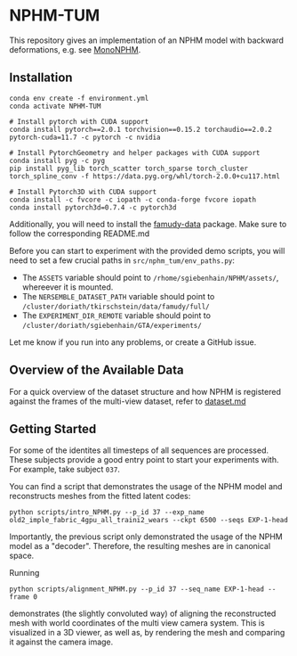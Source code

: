# NPHM-TUM

This repository gives an implementation of an NPHM model with backward deformations, e.g. see [MonoNPHM](https://simongiebenhain.github.io/MonoNPHM/).


## Installation

```
conda env create -f environment.yml   
conda activate NPHM-TUM

# Install pytorch with CUDA support
conda install pytorch==2.0.1 torchvision==0.15.2 torchaudio==2.0.2 pytorch-cuda=11.7 -c pytorch -c nvidia

# Install PytorchGeometry and helper packages with CUDA support
conda install pyg -c pyg
pip install pyg_lib torch_scatter torch_sparse torch_cluster torch_spline_conv -f https://data.pyg.org/whl/torch-2.0.0+cu117.html

# Install Pytorch3D with CUDA support
conda install -c fvcore -c iopath -c conda-forge fvcore iopath
conda install pytorch3d=0.7.4 -c pytorch3d
```

Additionally, you will need to install the [famudy-data](https://github.com/tobias-kirschstein/famudy-data) package.
Make sure to follow the corresponding README.md

Before you can start to experiment with the provided demo scripts, you will need to set a few crucial paths in `src/nphm_tum/env_paths.py`:
- The `ASSETS` variable should point to `/rhome/sgiebenhain/NPHM/assets/`, whereever it is mounted.
- The `NERSEMBLE_DATASET_PATH` variable should point to `/cluster/doriath/tkirschstein/data/famudy/full/`
- The `EXPERIMENT_DIR_REMOTE` variable should point to `/cluster/doriath/sgiebenhain/GTA/experiments/`

Let me know if you run into any problems, or create a GitHub issue.

## Overview of the Available Data

For a quick overview of the dataset structure and how NPHM is registered against the frames of the multi-view dataset, refer to [dataset.md](https://github.com/SimonGiebenhain/NPHM-TUM/blob/58ea9db3c47e95ea53cd2ac530ac13363f3cc316/dataset.md)

## Getting Started

For some of the identites all timesteps of all sequences are processed. 
These subjects provide a good entry point to start your experiments with.
For example, take subject `037`.

You can find a script that demonstrates the usage of the NPHM model 
and reconstructs meshes from the fitted latent codes:

```
python scripts/intro_NPHM.py --p_id 37 --exp_name old2_imple_fabric_4gpu_all_traini2_wears --ckpt 6500 --seqs EXP-1-head
```

Importantly, the previous script only demonstrated the usage of the NPHM model as a "decoder".
Therefore, the resulting meshes are in canonical space.

Running

```
python scripts/alignment_NPHM.py --p_id 37 --seq_name EXP-1-head --frame 0
```
 demonstrates (the slightly convoluted way) of aligning the reconstructed mesh with world coordinates of the multi view camera system.
This is visualized in a 3D viewer, as well as, by rendering the mesh and comparing it against the camera image.

